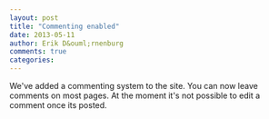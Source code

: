 ```yaml
---
layout: post
title: "Commenting enabled"
date: 2013-05-11
author: Erik D&ouml;rnenburg
comments: true
categories: 
---
```

We've added a commenting system to the site. You can now leave comments on most pages. At the moment it's not possible to edit a comment once its posted.